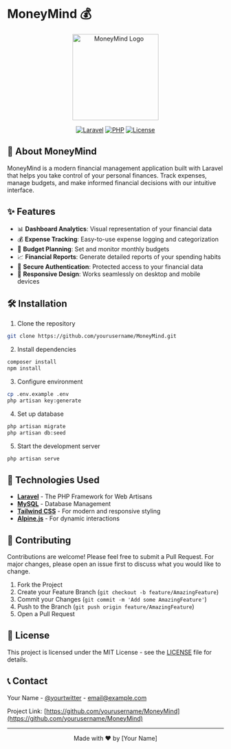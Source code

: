 # MoneyMind 💰

<div align="center">
  <img src="public/images/logo.png" alt="MoneyMind Logo" width="200"/>
  
  [![Laravel](https://img.shields.io/badge/Laravel-FF2D20?style=for-the-badge&logo=laravel&logoColor=white)](https://laravel.com)
  [![PHP](https://img.shields.io/badge/PHP-777BB4?style=for-the-badge&logo=php&logoColor=white)](https://php.net)
  [![License](https://img.shields.io/badge/License-MIT-green.svg)](LICENSE)
</div>

## 🚀 About MoneyMind

MoneyMind is a modern financial management application built with Laravel that helps you take control of your personal finances. Track expenses, manage budgets, and make informed financial decisions with our intuitive interface.

## ✨ Features

- 📊 **Dashboard Analytics**: Visual representation of your financial data
- 💰 **Expense Tracking**: Easy-to-use expense logging and categorization
- 📅 **Budget Planning**: Set and monitor monthly budgets
- 📈 **Financial Reports**: Generate detailed reports of your spending habits
- 🔐 **Secure Authentication**: Protected access to your financial data
- 📱 **Responsive Design**: Works seamlessly on desktop and mobile devices

## 🛠️ Installation

1. Clone the repository
```bash
git clone https://github.com/yourusername/MoneyMind.git
```

2. Install dependencies
```bash
composer install
npm install
```

3. Configure environment
```bash
cp .env.example .env
php artisan key:generate
```

4. Set up database
```bash
php artisan migrate
php artisan db:seed
```

5. Start the development server
```bash
php artisan serve
```

## 🔧 Technologies Used

- **[Laravel](https://laravel.com)** - The PHP Framework for Web Artisans
- **[MySQL](https://www.mysql.com)** - Database Management
- **[Tailwind CSS](https://tailwindcss.com)** - For modern and responsive styling
- **[Alpine.js](https://alpinejs.dev)** - For dynamic interactions

## 📝 Contributing

Contributions are welcome! Please feel free to submit a Pull Request. For major changes, please open an issue first to discuss what you would like to change.

1. Fork the Project
2. Create your Feature Branch (`git checkout -b feature/AmazingFeature`)
3. Commit your Changes (`git commit -m 'Add some AmazingFeature'`)
4. Push to the Branch (`git push origin feature/AmazingFeature`)
5. Open a Pull Request

## 📄 License

This project is licensed under the MIT License - see the [LICENSE](LICENSE) file for details.

## 📞 Contact

Your Name - [@yourtwitter](https://twitter.com/yourtwitter) - email@example.com

Project Link: [https://github.com/yourusername/MoneyMind](https://github.com/yourusername/MoneyMind)

---

<div align="center">
  Made with ❤️ by [Your Name]
</div>

